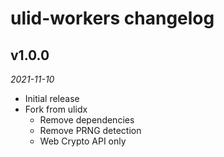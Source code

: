 # ulid-workers changelog

## v1.0.0

_2021-11-10_

-   Initial release
-   Fork from ulidx
    -   Remove dependencies
    -   Remove PRNG detection
    -   Web Crypto API only

